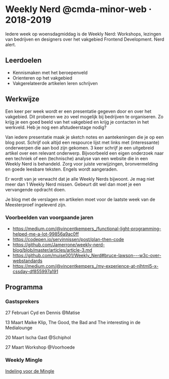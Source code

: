 # Weekly Nerd @cmda-minor-web · 2018-2019

Iedere week op woensdagmiddag is de Weekly Nerd: 
Workshops, lezingen van bedrijven en designers over het vakgebied Frontend Development. Nerd alert.

## Leerdoelen
- Kennismaken met het beroepenveld
- Orienteren op het vakgebied
- Vakgerelateerde artikelen leren schrijven

## Werkwijze
Een keer per week wordt er een presentatie gegeven door en over het vakgebied. 
Dit proberen we zo veel mogelijk bij bedrijven te organiseren. 
Zo krijg je een goed beeld van het vakgebied en krijg je contacten in het werkveld. 
Heb je nog een afstudeerstage nodig?


Van iedere presentatie maak je sketch notes en aantekeningen die je op een blog post. 
Schrijf ook altijd een respource lijst met links met (interessante) onderwerpen die aan bod zijn gekomen.
3 keer schrijf je een uitgebreid artikel over een relevant onderwerp. 
Bijvoorbeeld een eigen onderzoek naar een techniek of een (technische) analyse van een website die in een Weekly Nerd is behandeld. 
Zorg voor juiste verwijzingen, bronvermelding en goede leesbare teksten. 
Engels wordt aangeraden.


Er wordt van je verwacht dat je alle Weekly Nerds bijwoont. 
Je mag niet meer dan 1 Weekly Nerd missen. 
Gebeurt dit wel dan moet je een vervangende opdracht doen.


Je blog met de verslagen en artikelen moet voor de laatste week van de Meesterproef ingeleverd zijn.

### Voorbeelden van voorgaande jaren

* https://medium.com/@vincentkempers_/functional-light-programming-helped-me-a-lot-99856a9ac0ff
* https://codepen.io/servinnissen/post/plan-then-code
* https://github.com/Jamerrone/weekly-nerd-blog/blob/master/articles/article-3.md
* https://github.com/muise001/Weekly_Nerd#bruce-lawson---w3c-over-webstandards
* https://medium.com/@vincentkempers_/my-experience-at-nlhtml5-x-cssday-df855997a191


## Programma

### Gastsprekers

27 Februari Cyd en Dennis @Matise

13 Maart Maike Klip, The Good, the Bad and The interesting in de Medialounge

20 Maart Ischa Gast @Schiphol

27 Maart Workshop @Voorhoede


### Weekly Mingle

[Indeling voor de Mingle](https://docs.google.com/spreadsheets/d/1p5jQ3j5DAknpjaZVpOfyqoqAt5b-9lf0UkZSx5mDUEM/edit#gid=0)
